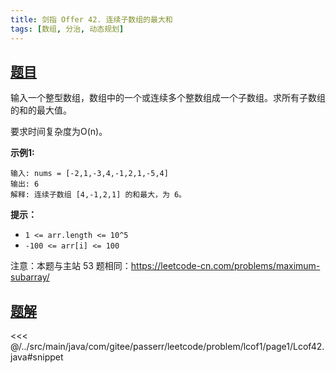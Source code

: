```yaml
---
title: 剑指 Offer 42. 连续子数组的最大和
tags: [数组, 分治, 动态规划]
---
```



## [题目](https://leetcode.cn/problems/lian-xu-zi-shu-zu-de-zui-da-he-lcof/)
输入一个整型数组，数组中的一个或连续多个整数组成一个子数组。求所有子数组的和的最大值。

要求时间复杂度为O(n)。

**示例1:**

```
输入: nums = [-2,1,-3,4,-1,2,1,-5,4]
输出: 6
解释: 连续子数组 [4,-1,2,1] 的和最大，为 6。
```

**提示：**

* `1 <= arr.length <= 10^5`
* `-100 <= arr[i] <= 100`

注意：本题与主站 53 题相同：<https://leetcode-cn.com/problems/maximum-subarray/>



## [题解](https://github.com/PasseRR/JavaLeetCode/blob/master/src/main/java/com/gitee/passerr/leetcode/problem/lcof1/page1/Lcof42.java)

<<< @/../src/main/java/com/gitee/passerr/leetcode/problem/lcof1/page1/Lcof42.java#snippet
